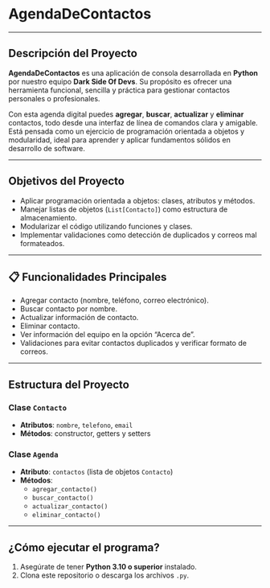 #  AgendaDeContactos

---

##  Descripción del Proyecto

**AgendaDeContactos** es una aplicación de consola desarrollada en **Python** por nuestro equipo **Dark Side Of Devs**. Su propósito es ofrecer una herramienta funcional, sencilla y práctica para gestionar contactos personales o profesionales.

Con esta agenda digital puedes **agregar**, **buscar**, **actualizar** y **eliminar** contactos, todo desde una interfaz de línea de comandos clara y amigable. Está pensada como un ejercicio de programación orientada a objetos y modularidad, ideal para aprender y aplicar fundamentos sólidos en desarrollo de software.

---

##  Objetivos del Proyecto

- Aplicar programación orientada a objetos: clases, atributos y métodos.
- Manejar listas de objetos (`List[Contacto]`) como estructura de almacenamiento.
- Modularizar el código utilizando funciones y clases.
- Implementar validaciones como detección de duplicados y correos mal formateados.

---

## 📋 Funcionalidades Principales

-  Agregar contacto (nombre, teléfono, correo electrónico).
-  Buscar contacto por nombre.
-  Actualizar información de contacto.
-  Eliminar contacto.
-  Ver información del equipo en la opción “Acerca de”.
-  Validaciones para evitar contactos duplicados y verificar formato de correos.

---

##  Estructura del Proyecto

### Clase `Contacto`

- **Atributos**: `nombre`, `telefono`, `email`
- **Métodos**: constructor, getters y setters

### Clase `Agenda`

- **Atributo**: `contactos` (lista de objetos `Contacto`)
- **Métodos**:
  - `agregar_contacto()`
  - `buscar_contacto()`
  - `actualizar_contacto()`
  - `eliminar_contacto()`

---

##  ¿Cómo ejecutar el programa?

1. Asegúrate de tener **Python 3.10 o superior** instalado.
2. Clona este repositorio o descarga los archivos `.py`.





